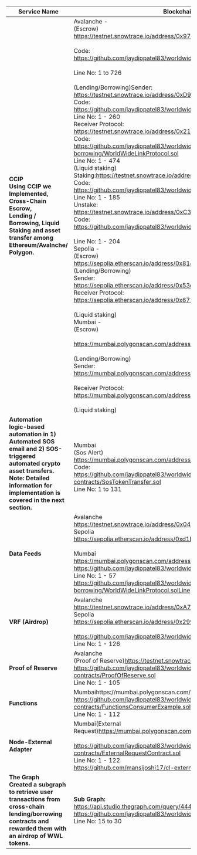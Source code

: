 | Service Name                                                                                                                                                                                               | Blockchain \| Contract \| Code implementation                                                                                                                                                                                                                                                                                                                                                                                                                                                                                                                                                                                                                                                                                                                                                                                                                                                                                                                                                                                                                                                                                                                                                                                                                                                                                                                                                                                                                                                                                                                                                                                                                                                                                                                                                                                                                                                                                                                                                                                               |
|------------------------------------------------------------------------------------------------------------------------------------------------------------------------------------------------------------|---------------------------------------------------------------------------------------------------------------------------------------------------------------------------------------------------------------------------------------------------------------------------------------------------------------------------------------------------------------------------------------------------------------------------------------------------------------------------------------------------------------------------------------------------------------------------------------------------------------------------------------------------------------------------------------------------------------------------------------------------------------------------------------------------------------------------------------------------------------------------------------------------------------------------------------------------------------------------------------------------------------------------------------------------------------------------------------------------------------------------------------------------------------------------------------------------------------------------------------------------------------------------------------------------------------------------------------------------------------------------------------------------------------------------------------------------------------------------------------------------------------------------------------------------------------------------------------------------------------------------------------------------------------------------------------------------------------------------------------------------------------------------------------------------------------------------------------------------------------------------------------------------------------------------------------------------------------------------------------------------------------------------------------------|
| **CCIP<br>Using CCIP we Implemented, Cross-Chain Escrow,<br>Lending / Borrowing, Liquid Staking and asset transfer among Ethereum/Avalnche/ Polygon.**                                                         | Avalanche -<br>(Escrow)<br>https://testnet.snowtrace.io/address/0x97725f7E8ee1462b56eAc83bf62f79500eB4d0BA<br><br>Code:<br>https://github.com/jaydippatel83/worldwidelink/blob/master/smart_contracts/escrow/Escrow.sol<br><br>Line No: 1 to 726<br><br>(Lending/Borrowing)Sender:  https://testnet.snowtrace.io/address/0xD9902C09d1104f068772623F91dC9555545192dd<br>Code:<br>https://github.com/jaydippatel83/worldwidelink/blob/master/smart_contracts/lending-borrowing/Sender.sol<br>Line No: 1 - 260<br>Receiver Protocol: https://testnet.snowtrace.io/address/0x2123e642A12d6Ce9B292B9F166971DFa97319b2D<br>Code:<br>https://github.com/jaydippatel83/worldwidelink/blob/master/smart_contracts/lending-borrowing/WorldWideLinkProtocol.sol<br>Line No: 1 - 474<br>(Liquid staking)<br>Staking:https://testnet.snowtrace.io/address/0x670936746cF7ab5Eec356e81E9a62556140CDfB5<br>Code:<br>https://github.com/jaydippatel83/worldwidelink/blob/master/smart_contracts/Liquid-Stake/LiquidStaking.sol<br>Line No: 1 - 185<br>Unstake:<br>https://testnet.snowtrace.io/address/0xC3ED8D3Ddef66cea43e9D3d74981869aE2C8718F<br>Code:<br>https://github.com/jaydippatel83/worldwidelink/blob/master/smart_contracts/Liquid-Stake/UnStake.sol<br><br>Line No: 1 - 204<br>Sepolia -<br>(Escrow)<br>https://sepolia.etherscan.io/address/0x81495d1B5B08Ce5AF2931E51AAB15340F3fD2ac5<br>(Lending/Borrowing)<br>Sender:  <br>https://sepolia.etherscan.io/address/0x53cc33bCb8f54BD041210Be871b7b3FAF3884ac2<br>Receiver Protocol: <br>https://sepolia.etherscan.io/address/0x67179faFCB5Fbf8F106DaFFA3fb70e1369c1Fc3f<br><br>(Liquid staking)<br>Mumbai -<br>(Escrow)<br><br>https://mumbai.polygonscan.com/address/0x3d27fec902F35d4e2bD6B55a0B77EC484B8b6f06<br><br>(Lending/Borrowing)<br>Sender:  <br>https://mumbai.polygonscan.com/address/0x3Db45de715929b76E0570d01815F20eEe576B9E7<br><br>Receiver Protocol: <br>https://mumbai.polygonscan.com/address/0x9c29a12d441757AcF45aa106A3905E85C008dFA2<br><br>(Liquid staking)<br> |
| **Automation<br>logic-based automation in 1) Automated SOS email and 2) SOS-triggered automated crypto asset transfers.<br>Note: Detailed information for implementation is covered in the next section.**<br> | <br>Mumbai<br>(Sos Alert)<br>https://mumbai.polygonscan.com/address/0xdC1A55051B529e23B67f621332a0D0953771c3Fc<br>Code:<br>https://github.com/jaydippatel83/worldwidelink/blob/master/smart_contracts/sos-alert-contracts/SosTokenTransfer.sol<br>Line No: 1 to 131                                                                                                                                                                                                                                                                                                                                                                                                                                                                                                                                                                                                                                                                                                                                                                                                                                                                                                                                                                                                                                                                                                                                                                                                                                                                                                                                                                                                                                                                                                                                                                                                                                                                                                                                                                         |
| **Data Feeds**                                                                                                                                                                                                 | Avalanche<br>https://testnet.snowtrace.io/address/0x040Dd256A46e8fFdD5Ffeb6F95FE9b5c02828D88<br>Sepolia<br>https://sepolia.etherscan.io/address/0xd1B48c231eE234C89BC02E6E7C80F75115DFD04D<br><br>Mumbai<br>https://mumbai.polygonscan.com/address/0x6e4563C4F0FE668196C8878Cb89bdEF15b66e9B2<br>https://github.com/jaydippatel83/worldwidelink/blob/master/smart_contracts/price_feed/Price_feed.sol<br>Line No: 1 - 57<br>https://github.com/jaydippatel83/worldwidelink/blob/master/smart_contracts/lending-borrowing/WorldWideLinkProtocol.solLine No: 209 - 230                                                                                                                                                                                                                                                                                                                                                                                                                                                                                                                                                                                                                                                                                                                                                                                                                                                                                                                                                                                                                                                                                                                                                                                                                                                                                                                                                                                                                                                                        |
| **VRF (Airdrop)**                                                                                                                                                                                              | Avalanche<br>https://testnet.snowtrace.io/address/0xA7a9cB2a4b88a5C85431808F6a3292b35d3dF337<br>Sepolia<br>https://sepolia.etherscan.io/address/0x2998C45406341386a5c25d523c7A500841b3E307<br><br>https://github.com/jaydippatel83/worldwidelink/blob/master/smart_contracts/airdrop/AirdropFactory.sol<br>Line No: 1 - 126                                                                                                                                                                                                                                                                                                                                                                                                                                                                                                                                                                                                                                                                                                                                                                                                                                                                                                                                                                                                                                                                                                                                                                                                                                                                                                                                                                                                                                                                                                                                                                                                                                                                                                                 |
| **Proof of Reserve**                                                                                                                                                                                           | Avalanche<br>(Proof of Reserve)https://testnet.snowtrace.io/address/0xe28F1cfe684e907fdb9cC815b50a5dBF5350d007<br>https://github.com/jaydippatel83/worldwidelink/blob/master/smart_contracts/sos-alert-contracts/ProofOfReserve.sol<br>Line No: 1 - 105                                                                                                                                                                                                                                                                                                                                                                                                                                                                                                                                                                                                                                                                                                                                                                                                                                                                                                                                                                                                                                                                                                                                                                                                                                                                                                                                                                                                                                                                                                                                                                                                                                                                                                                                                                                     |
| **Functions**                                                                                                                                                                                                  | Mumbaihttps://mumbai.polygonscan.com/address/0x6Cf0473b429fE9919a6443D9fFF2c6A1aC897A5e<br>https://github.com/jaydippatel83/worldwidelink/blob/master/smart_contracts/sos-alert-contracts/FunctionsConsumerExample.sol<br>Line No: 1 - 112                                                                                                                                                                                                                                                                                                                                                                                                                                                                                                                                                                                                                                                                                                                                                                                                                                                                                                                                                                                                                                                                                                                                                                                                                                                                                                                                                                                                                                                                                                                                                                                                                                                                                                                                                                                                  |
| **Node-External Adapter**                                                                                                                                                                                      | Mumbai(External Request)https://mumbai.polygonscan.com/address/0x403227Ba96250eaD0f12ba77951d7f65F9E5962d<br><br>https://github.com/jaydippatel83/worldwidelink/blob/master/smart_contracts/sos-alert-contracts/ExternalRequestContract.sol<br>Line No: 1 - 122<br>https://github.com/mansijoshi17/cl-external-adapter                                                                                                                                                                                                                                                                                                                                                                                                                                                                                                                                                                                                                                                                                                                                                                                                                                                                                                                                                                                                                                                                                                                                                                                                                                                                                                                                                                                                                                                                                                                                                                                                                                                                                                                      |
| **The Graph<br>Created a subgraph to retrieve user transactions from cross-chain lending/borrowing contracts and rewarded them with an airdrop of WWL tokens.**                                                | **Sub Graph:** <br>https://api.studio.thegraph.com/query/44401/wwl/0.0.1 <br>https://github.com/jaydippatel83/worldwidelink/blob/master/src/jsx/components/Dashboard/widgets/Airdrop.js<br>Line No: 15 to 30                                                                                                                                                                                                                                                                                                                                                                                                                                                                                                                                                                                                                                                                                                                                                                                                                                                                                                                                                                                                                                                                                                                                                                                                                                                                                                                                                                                                                                                                                                                                                                                                                                                                                                                                                                                                                                    |